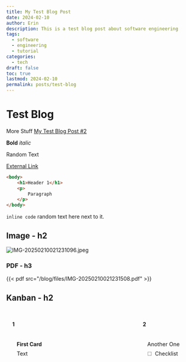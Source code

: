 ```yaml
---
title: My Test Blog Post
date: 2024-02-10
author: Erin
description: This is a test blog post about software engineering
tags:
  - software
  - engineering
  - tutorial
categories:
  - tech
draft: false
toc: true
lastmod: 2024-02-10
permalink: posts/test-blog
---
```

# Test Blog
More Stuff
[My Test Blog Post #2](/blog/test-blog-2)

**Bold**
*italic*

Random Text

[External Link](https://google.com)

```html
<body>
	<h1>Header 1</h1>
	<p>
		Paragraph
	</p>
</body>
```

`inline code` random text here next to it.

## Image - h2
![IMG-20250210021231096.jpeg](/blog/images/IMG-20250210021231096.jpeg)
### PDF - h3
{{< pdf src="/blog/files/IMG-20250210021231508.pdf" >}}

## Kanban - h2

<div class="kanban-board">
<style>
            .kanban-board {
                display: flex;
                gap: 1rem;
                overflow-x: auto;
                padding: 1rem 0;
                min-height: 400px;
                margin: 1rem 0;
                background: var(--background);
            }
            .kanban-lane {
                min-width: 300px;
                flex: 1;
                background: var(--background);
                border: 1px solid var(--border-color);
                border-radius: 8px;
                padding: 1rem;
                display: flex;
                flex-direction: column;
            }
            .kanban-lane-header {
                font-weight: bold;
                margin-bottom: 1rem;
                padding-bottom: 0.5rem;
                border-bottom: 2px solid var(--accent);
                color: var(--accent);
            }
            .kanban-cards {
                flex: 1;
                min-height: 100px;
            }
            .kanban-card {
                background: var(--background);
                border: 1px solid var(--border-color);
                border-radius: 4px;
                padding: 0.75rem;
                margin-bottom: 0.75rem;
                transition: transform 0.2s;
            }
            .kanban-card:hover {
                transform: translateY(-2px);
                box-shadow: 0 2px 4px rgba(0,0,0,0.1);
            }
            .kanban-card-text {
                color: var(--foreground);
                font-size: 0.9rem;
                white-space: pre-wrap;
            }
            .kanban-card-title {
                font-weight: bold;
                margin-bottom: 0.5rem;
                color: var(--accent);
            }
            .kanban-card-checklist {
                margin-top: 0.5rem;
                list-style: none;
                padding-left: 0;
            }
            .kanban-card-checklist-item {
                display: flex;
                align-items: flex-start;
                margin-bottom: 0.25rem;
                color: var(--foreground);
            }
            .kanban-card-checkbox {
                margin-right: 0.5rem;
                opacity: 0.6;
            }
            @media (max-width: 768px) {
                .kanban-board {
                    flex-direction: column;
                }
                .kanban-lane {
                    min-width: 100%;
                }
            }
        </style>
<div class="kanban-lane">
<div class="kanban-lane-header">1</div>
<div class="kanban-cards">
<div class="kanban-card">
<div class="kanban-card-title">First Card</div>
<div class="kanban-card-text">Text</div>
</div>
</div>
</div>
<div class="kanban-lane">
<div class="kanban-lane-header">2</div>
<div class="kanban-cards">
<div class="kanban-card">
<div class="kanban-card-text">Another One</div>
<ul class="kanban-card-checklist">
<li class="kanban-card-checklist-item">
<span class="kanban-card-checkbox">☐</span>Checklist
</li>
</ul>
</div>
</div>
</div>
<div class="kanban-lane">
<div class="kanban-lane-header">3</div>
<div class="kanban-cards">
<div class="kanban-card">
<div class="kanban-card-text">Test</div>
<div class="kanban-card-text">%% kanban:settings<br>```<br>{"kanban-plugin":"board","list-collapse":[false,false,false]}<br>```<br>%%</div>
</div>
</div>
</div>
</div>